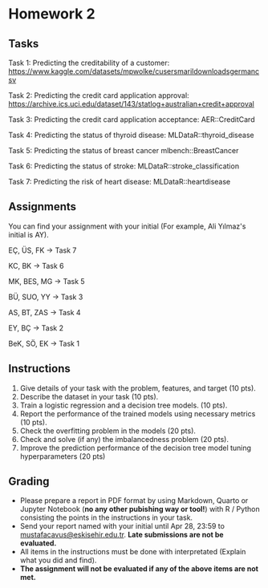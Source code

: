 # Homework 2

## Tasks

Task 1: Predicting the creditability of a customer: https://www.kaggle.com/datasets/mpwolke/cusersmarildownloadsgermancsv

Task 2: Predicting the credit card application approval: https://archive.ics.uci.edu/dataset/143/statlog+australian+credit+approval

Task 3: Predicting the credit card application acceptance: AER::CreditCard

Task 4: Predicting the status of thyroid disease: MLDataR::thyroid_disease

Task 5: Predicting the status of breast cancer mlbench::BreastCancer

Task 6: Predicting the status of stroke: MLDataR::stroke_classification

Task 7: Predicting the risk of heart disease: MLDataR::heartdisease


## Assignments

You can find your assignment with your initial (For example, Ali Yılmaz's initial is AY).

EÇ, ÜS, FK -> Task 7 

KC, BK -> Task 6  

MK, BES, MG -> Task 5 

BÜ, SUO, YY -> Task 3 

AS, BT, ZAS -> Task 4 

EY, BÇ -> Task 2 

BeK, SÖ, EK -> Task 1 



## Instructions

1. Give details of your task with the problem, features, and target (10 pts). 
2. Describe the dataset in your task (10 pts).
3. Train a logistic regression and a decision tree models. (10 pts).
4. Report the performance of the trained models using necessary metrics (10 pts).
5. Check the overfitting problem in the models (20 pts).
6. Check and solve (if any) the imbalancedness problem (20 pts).
7. Improve the prediction performance of the decision tree model tuning hyperparameters (20 pts) 


## Grading

* Please prepare a report in PDF format by using Markdown, Quarto or Jupyter Notebook (**no any other pubishing way or tool!**)  with R / Python consisting the points in the instructions in your task.
* Send your report named with your initial until Apr 28, 23:59 to mustafacavus@eskisehir.edu.tr. **Late submissions are not be evaluated.**
* All items in the instructions must be done with interpretated (Explain what you did and find). 
* **The assignment will not be evaluated if any of the above items are not met.**
